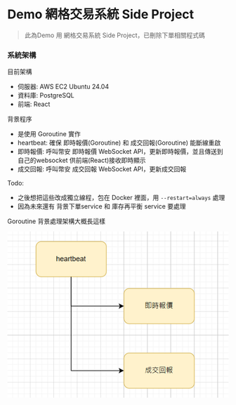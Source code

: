 # Demo 網格交易系統 Side Project

> 此為Demo 用 網格交易系統 Side Project，已刪除下單相關程式碼

### 系統架構

目前架構
- 伺服器: AWS EC2 Ubuntu 24.04
- 資料庫: PostgreSQL
- 前端: React

背景程序
- 是使用 Goroutine 實作
- heartbeat: 確保 即時報價(Goroutine) 和 成交回報(Goroutine) 能斷線重啟
- 即時報價: 呼叫幣安 即時報價 WebSocket API，更新即時報價，並且傳送到自己的websocket 供前端(React)接收即時顯示 
- 成交回報: 呼叫幣安 成交回報 WebSocket API，更新成交回報

Todo: 
- 之後想把這些改成獨立線程，包在 Docker 裡面，用 ```--restart=always``` 處理 
- 因為未來還有 背景下單service 和 庫存再平衡 service 要處理


Goroutine 背景處理架構大概長這樣


![img.png](img/img.png)
